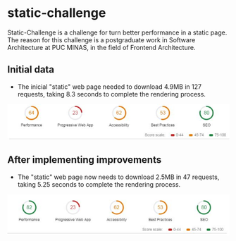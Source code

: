 # static-challenge
Static-Challenge is a challenge for turn better performance in a static page. The reason for this challenge is a postgraduate work in Software Architecture at PUC MINAS, in the field of Frontend Architecture.

## Initial data
- The inicial "static" web page needed to download 4.9MB in 127 requests, taking 8.3 seconds to complete the rendering process.

![Search Page](https://raw.githubusercontent.com/lucashdp/static-challenge/master/audits-images/initial-audits.JPG)

## After implementing improvements
- The "static" web page now needs to download 2.5MB in 47 requests, taking 5.25 seconds to complete the rendering process.

![Search Page](https://raw.githubusercontent.com/lucashdp/static-challenge/master/audits-images/final-audits.JPG)